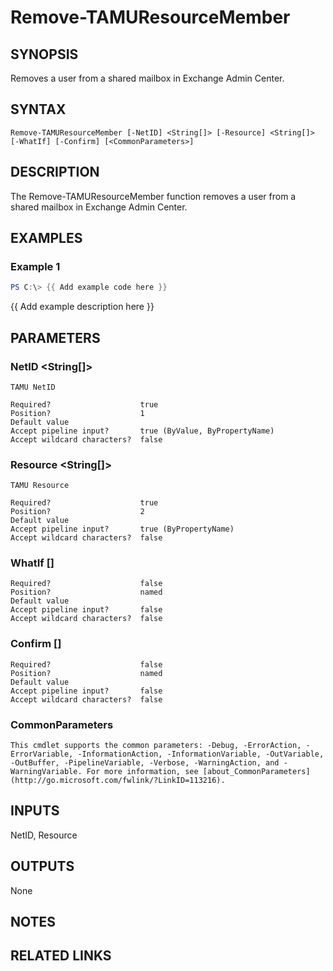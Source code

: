 # Remove-TAMUResourceMember

## SYNOPSIS

Removes a user from a shared mailbox in Exchange Admin Center.

## SYNTAX

```
Remove-TAMUResourceMember [-NetID] <String[]> [-Resource] <String[]> [-WhatIf] [-Confirm] [<CommonParameters>]
```

## DESCRIPTION

The Remove-TAMUResourceMember function removes a user from a shared mailbox in Exchange Admin Center.

## EXAMPLES

### Example 1

```powershell
PS C:\> {{ Add example code here }}
```

{{ Add example description here }}

## PARAMETERS

### NetID <String[]>

    TAMU NetID

    Required?                    true
    Position?                    1
    Default value
    Accept pipeline input?       true (ByValue, ByPropertyName)
    Accept wildcard characters?  false

### Resource <String[]>

    TAMU Resource

    Required?                    true
    Position?                    2
    Default value
    Accept pipeline input?       true (ByPropertyName)
    Accept wildcard characters?  false

### WhatIf [<SwitchParameter>]

    Required?                    false
    Position?                    named
    Default value
    Accept pipeline input?       false
    Accept wildcard characters?  false

### Confirm [<SwitchParameter>]

    Required?                    false
    Position?                    named
    Default value
    Accept pipeline input?       false
    Accept wildcard characters?  false

### CommonParameters

    This cmdlet supports the common parameters: -Debug, -ErrorAction, -ErrorVariable, -InformationAction, -InformationVariable, -OutVariable, -OutBuffer, -PipelineVariable, -Verbose, -WarningAction, and -WarningVariable. For more information, see [about_CommonParameters](http://go.microsoft.com/fwlink/?LinkID=113216).

## INPUTS

NetID, Resource

## OUTPUTS

None

## NOTES

## RELATED LINKS
